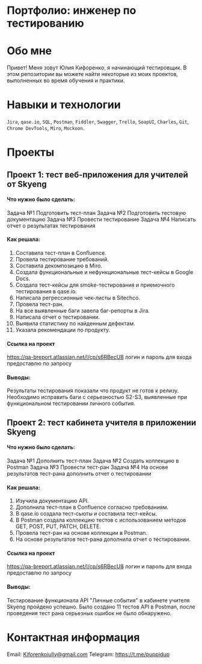 # Портфолио: инженер по тестированию

# Обо мне

Привет! Меня зовут Юлия Кифоренко, я начинающий тестировщик. 
В этом репозитории вы можете найти некоторые из моих проектов, выполненных во время обучения и практики. 

# Навыки и технологии

`Jira`, `qase.io`, `SQL`, `Postman`, `Fiddler`, `Swagger`, `Trello`, 
`SoapUI`, `Charles`, `Git`, `Chrome DevTools`, `Miro`, `Mockoon`.

# Проекты

## Проект 1: тест веб-приложения для учителей от Skyeng

#### Что нужно было сделать:
Задача №1 Подготовить тест-план
Задача №2 Подготовить тестовую документацию
Задача №3 Провести тестирование
Задача №4 Написать отчет о результатах тестирования

#### Как решала: 
1.	Составила тест-план в Confluence. 
2.	Провела тестирование требований.
3.	Составила декомпозицию в Miro.
4.	Создала функциональные и нефункциональные тест-кейсы в Google Docs. 
5.	Создала тест-кейсы для smoke-тестирования и приемочного тестирования в qase.io.
6.	Написала регрессионные чек-листы в Sitechco. 
7.	Провела тест-ран. 
8.	На все выявленные баги завела баг-репорты в Jira.
9.	Написала отчет о тестировании.
10.	Выявила статистику по найденным дефектам. 
11.	Указала рекомендации по продукту. 


#### Ссылка на проект 
<https://qa-breport.atlassian.net/l/cp/s6RBecU8>
логин и пароль для входа предоставлю по запросу  

#### Выводы:

Результаты тестирования показали что продукт не готов к релизу. Необходимо исправить баги с серьезностью S2-S3, выявленные при функциональном тестировании личного события. 


## Проект 2: тест кабинета учителя в приложении Skyeng

#### Что нужно было сделать: 

Задача №1 Дополнить тест-план
Задача №2 Создать коллекцию в Postman
Задача №3 Провести тест-ран
Задача №4 На основе результатов тест-рана дополнить отчет о тестировании

#### Как решала:
1.	Изучила документацию API.
2.	Дополнила тест-план в Confluence согласно требованиям.
3.	В qase.io создала тест-сьюты и составила тест-кейсы.
4.	В Postman создала коллекцию тестов с использованием методов GET, POST, PUT, PATCH, DELETE.
5.	Провела тест-ран на основе коллекции в Postman.
6.	На основе результатов тест-рана дополнила отчет о тестировании.


#### Ссылка на проект 
<https://qa-breport.atlassian.net/l/cp/s6RBecU8>
логин и пароль для входа предоставлю по запросу  

#### Выводы: 
Тестирование функционала API "Личные события" в кабинете учителя Skyeng пройдено успешно. Было создано 11 тестов API в Postman, после проведения тест рана серьезных ошибок не было обнаружено.

# Контактная информация

Email: <Kiforenkojully@gmail.com>
Telegram: <https://t.me/puppidup>
